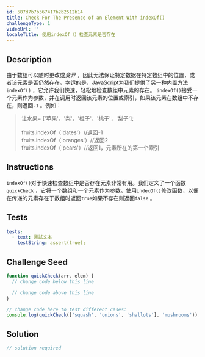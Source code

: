 ```yaml
---
id: 587d7b7b367417b2b2512b14
title: Check For The Presence of an Element With indexOf()
challengeType: 1
videoUrl: ''
localeTitle: 使用indexOf（）检查元素是否存在
---
```


## Description
<section id="description">由于数组可以随时更改或<em>变异</em> ，因此无法保证特定数据在特定数组中的位置，或者该元素是否仍然存在。幸运的是，JavaScript为我们提供了另一种内置方法<code>indexOf()</code> ，它允许我们快速，轻松地检查数组中元素的存在。 <code>indexOf()</code>接受一个元素作为参数，并在调用时返回该元素的位置或索引，如果该元素在数组中不存在，则返回<code>-1</code> 。例如： <blockquote>让水果= [&#39;苹果&#39;，&#39;梨&#39;，&#39;橙子&#39;，&#39;桃子&#39;，&#39;梨子&#39;]; <br><br> fruits.indexOf（&#39;dates&#39;）//返回-1 <br> fruits.indexOf（&#39;oranges&#39;）//返回2 <br> fruits.indexOf（&#39;pears&#39;）//返回1，元素所在的第一个索引</blockquote></section>

## Instructions
<section id="instructions"> <code>indexOf()</code>对于快速检查数组中是否存在元素非常有用。我们定义了一个函数<code>quickCheck</code> ，它将一个数组和一个元素作为参数。使用<code>indexOf()</code>修改函数，以便在传递的元素存在于数组时返回<code>true</code>如果不存在则返回<code>false</code> 。 </section>

## Tests
<section id='tests'>

```yml
tests:
  - text: 測試文本
    testString: assert(true);

```

</section>

## Challenge Seed
<section id='challengeSeed'>

<div id='js-seed'>

```js
function quickCheck(arr, elem) {
  // change code below this line

  // change code above this line
}

// change code here to test different cases:
console.log(quickCheck(['squash', 'onions', 'shallots'], 'mushrooms'));

```

</div>



</section>

## Solution
<section id='solution'>

```js
// solution required
```
</section>
